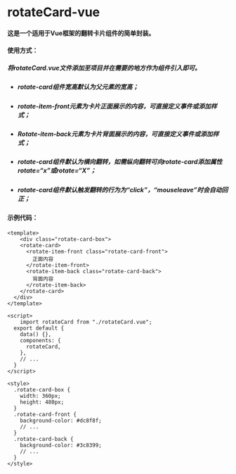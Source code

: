 # rotateCard-vue



#### 这是一个适用于Vue框架的翻转卡片组件的简单封装。



#### 使用方式：

##### 				将rotateCard.vue文件添加至项目并在需要的地方作为组件引入即可。



- ##### rotate-card组件宽高默认为父元素的宽高；

- ##### rotate-item-front元素为卡片正面展示的内容，可直接定义事件或添加样式；
- ##### Rotate-item-back元素为卡片背面展示的内容，可直接定义事件或添加样式；
- ##### rotate-card组件默认为横向翻转，如需纵向翻转可向rotate-card添加属性rotate=“x”或rotate=“X”；
- ##### rotate-card组件默认触发翻转的行为为“click”，“mouseleave”时会自动回正；



#### 示例代码：

```vue
<template>
	<div class="rotate-card-box">
    <rotate-card>
      <rotate-item-front class="rotate-card-front">
        正面内容
      </rotate-item-front>
      <rotate-item-back class="rotate-card-back">
        背面内容
      </rotate-item-back>
    </rotate-card>
  </div>
</template>

<script>
	import rotateCard from "./rotateCard.vue";
  export default {
    data() {},
    components: { 
      rotateCard,
    },
   	// ...
  }
</script>

<style>
  .rotate-card-box {
    width: 360px;
    height: 480px;
  }
  .rotate-card-front {
    background-color: #dc8f8f;
    // ...
  }
  .rotate-card-back {
    background-color: #3c8399;
    // ...
  }
</style>
```

